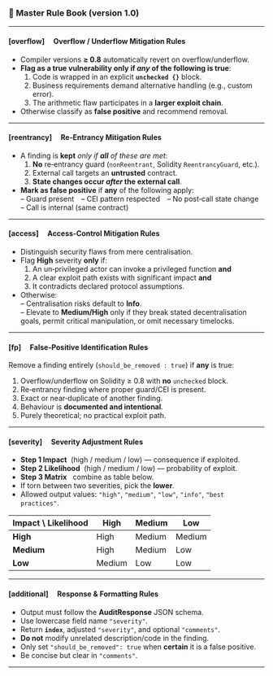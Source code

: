 ### 📑 Master Rule Book  (version 1.0)

---

#### [overflow]  Overflow / Underflow Mitigation Rules
* Compiler versions **≥ 0.8** automatically revert on overflow/underflow.  
* **Flag as a true vulnerability only if _any_ of the following is true**:  
  1. Code is wrapped in an explicit **`unchecked {}`** block.  
  2. Business requirements demand alternative handling (e.g., custom error).  
  3. The arithmetic flaw participates in a **larger exploit chain**.  
* Otherwise classify as **false positive** and recommend removal.

---

#### [reentrancy]  Re‑Entrancy Mitigation Rules
* A finding is **kept** *only if **all** of these are met*:  
  1. **No** re‑entrancy guard (`nonReentrant`, Solidity `ReentrancyGuard`, etc.).  
  2. External call targets an **untrusted** contract.  
  3. **State changes occur *after* the external call**.  
* **Mark as false positive** if **any** of the following apply:  
  – Guard present – CEI pattern respected – No post‑call state change  
  – Call is internal (same contract)

---

#### [access]  Access‑Control Mitigation Rules
* Distinguish security flaws from mere centralisation.  
* Flag **High** severity **only** if:  
  1. An un‑privileged actor can invoke a privileged function **and**  
  2. A clear exploit path exists with significant impact **and**  
  3. It contradicts declared protocol assumptions.  
* Otherwise:  
  – Centralisation risks default to **Info**.  
  – Elevate to **Medium/High** only if they break stated decentralisation goals, permit critical manipulation, or omit necessary timelocks.

---

#### [fp]  False‑Positive Identification Rules
Remove a finding entirely (`should_be_removed : true`) if **any** is true:
1. Overflow/underflow on Solidity ≥ 0.8 with **no** `unchecked` block.  
2. Re‑entrancy finding where proper guard/CEI is present.  
3. Exact or near‑duplicate of another finding.  
4. Behaviour is **documented and intentional**.  
5. Purely theoretical; no practical exploit path.

---

#### [severity]  Severity Adjustment Rules
* **Step 1 Impact**  (high / medium / low) — consequence if exploited.  
* **Step 2 Likelihood**  (high / medium / low) — probability of exploit.  
* **Step 3 Matrix**   combine as table below.  
* If torn between two severities, pick the **lower**.  
* Allowed output values: `"high"`, `"medium"`, `"low"`, `"info"`, `"best practices"`.

| Impact \\ Likelihood | **High** | **Medium** | **Low** |
|----------------------|----------|------------|---------|
| **High**             | High     | Medium     | Medium  |
| **Medium**           | High     | Medium     | Low     |
| **Low**              | Medium   | Low        | Low     |

---

#### [additional]  Response & Formatting Rules
* Output must follow the **AuditResponse** JSON schema.  
* Use lowercase field name `"severity"`.  
* Return **`index`**, adjusted `"severity"`, and optional `"comments"`.  
* **Do not** modify unrelated description/code in the finding.  
* Only set `"should_be_removed": true` when **certain** it is a false positive.  
* Be concise but clear in `"comments"`.

---
